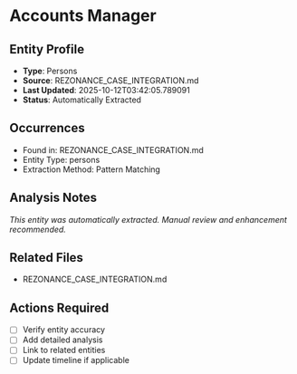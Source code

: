 # Accounts Manager

## Entity Profile
- **Type**: Persons
- **Source**: REZONANCE_CASE_INTEGRATION.md
- **Last Updated**: 2025-10-12T03:42:05.789091
- **Status**: Automatically Extracted

## Occurrences
- Found in: REZONANCE_CASE_INTEGRATION.md
- Entity Type: persons
- Extraction Method: Pattern Matching

## Analysis Notes
*This entity was automatically extracted. Manual review and enhancement recommended.*

## Related Files
- REZONANCE_CASE_INTEGRATION.md

## Actions Required
- [ ] Verify entity accuracy
- [ ] Add detailed analysis
- [ ] Link to related entities
- [ ] Update timeline if applicable
